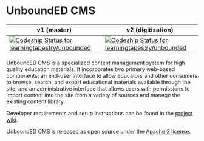 # UnboundED CMS

| v1 (master) | v2 (digitization) |
|-------------|-------------------|
| [ ![Codeship Status for learningtapestry/unbounded](https://codeship.com/projects/bae631f0-5a22-0133-cd42-72256058fde0/status?branch=master)](https://codeship.com/projects/110252) | [ ![Codeship Status for learningtapestry/unbounded](https://codeship.com/projects/bae631f0-5a22-0133-cd42-72256058fde0/status?branch=digitization)](https://codeship.com/projects/110252) |



UnboundED CMS is a specialized content management system for high quality
education materials. It incorporates two primary web-based components; an end-user interface to allow educators and other consumers to browse, search, and export educational materials available through the site, and an administrative interface that allows users with permissions to import content into the site from a variety of sources and manage the existing content library.

Developer requirements and setup instructions can be found in the [project wiki](https://github.com/learningtapestry/unbounded/wiki/v2-Deployment-notes).

UnboundED CMS is released as open source under the [Apache 2 license](LICENSE.md).
